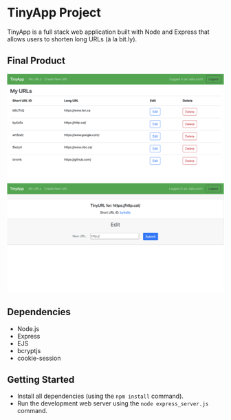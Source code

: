 # TinyApp Project

TinyApp is a full stack web application built with Node and Express that allows users to shorten long URLs (à la bit.ly).

## Final Product

!["Screenshot of URLs page"](/docs/urls-page.png)
!["Screenshot of register page"](/docs/edit-page.png)

## Dependencies

- Node.js
- Express
- EJS
- bcryptjs
- cookie-session

## Getting Started

- Install all dependencies (using the `npm install` command).
- Run the development web server using the `node express_server.js` command.